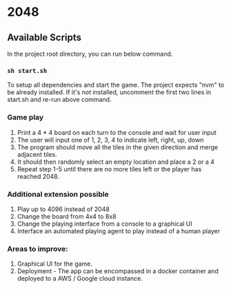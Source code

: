 # 2048


## Available Scripts

In the project root directory, you can run below command.

### `sh start.sh`
To setup all dependencies and start the game. The project expects "nvm" to be already installed. If it's not installed, uncomment the first two lines in start.sh and re-run above command.

### Game play

1) Print a 4 * 4 board on each turn to the console and wait for user input
2) The user will input one of 1, 2, 3, 4 to indicate left, right, up, down
3) The program should move all the tiles in the given direction and merge adjacent tiles.  
4) It should then randomly select an empty location and place a 2 or a 4
5) Repeat step 1-5 until there are no more tiles left or the player has reached 2048.

### Additional extension possible
1) Play up to 4096 instead of 2048 
2) Change the board from 4x4 to 8x8
3) Change the playing interface from a console to a graphical UI
4) Interface an automated playing agent to play instead of a human player


### Areas to improve:
1. Graphical UI for the game.
2. Deployment - The app can be encompassed in a docker container and deployed to a AWS / Google cloud instance.



